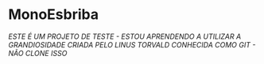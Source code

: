 # MonoEsbriba

*ESTE É UM PROJETO DE TESTE - ESTOU APRENDENDO A UTILIZAR A GRANDIOSIDADE CRIADA PELO LINUS TORVALD CONHECIDA COMO GIT - NÃO CLONE ISSO*